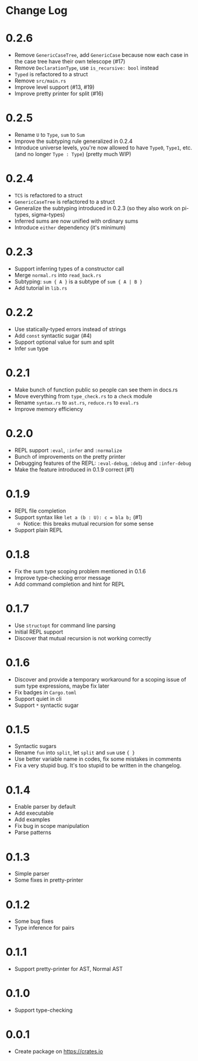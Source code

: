 # Change Log

# 0.2.6

+ Remove `GenericCaseTree`, add `GenericCase` because now each case in the
  case tree have their own telescope (#17)
+ Remove `DeclarationType`, use `is_recursive: bool` instead
+ `Typed` is refactored to a struct
+ Remove `src/main.rs`
+ Improve level support (#13, #19)
+ Improve pretty printer for split (#16)

# 0.2.5

+ Rename `U` to `Type`, `sum` to `Sum`
+ Improve the subtyping rule generalized in 0.2.4
+ Introduce universe levels, you're now allowed to have
  `Type0`, `Type1`, etc. (and no longer `Type : Type`) (pretty much WIP)

# 0.2.4

+ `TCS` is refactored to a struct
+ `GenericCaseTree` is refactored to a struct
+ Generalize the subtyping introduced in 0.2.3
  (so they also work on pi-types, sigma-types)
+ Inferred sums are now unified with ordinary sums
+ Introduce `either` dependency (it's minimum)

# 0.2.3

+ Support inferring types of a constructor call
+ Merge `normal.rs` into `read_back.rs`
+ Subtyping: `sum { A }` is a subtype of `sum { A | B }`
+ Add tutorial in `lib.rs`

# 0.2.2

+ Use statically-typed errors instead of strings
+ Add `const` syntactic sugar (#4)
+ Support optional value for sum and split
+ Infer `sum` type

# 0.2.1

+ Make bunch of function public so people can see them in docs.rs
+ Move everything from `type_check.rs` to a `check` module
+ Rename `syntax.rs` to `ast.rs`, `reduce.rs` to `eval.rs`
+ Improve memory efficiency

# 0.2.0

+ REPL support `:eval`, `:infer` and `:normalize`
+ Bunch of improvements on the pretty printer
+ Debugging features of the REPL: `:eval-debug`, `:debug` and `:infer-debug`
+ Make the feature introduced in 0.1.9 correct (#1)

# 0.1.9

+ REPL file completion
+ Support syntax like `let a (b : U): c = bla b;` (#1)
  + Notice: this breaks mutual recursion for some sense
+ Support plain REPL

# 0.1.8

+ Fix the sum type scoping problem mentioned in 0.1.6
+ Improve type-checking error message
+ Add command completion and hint for REPL

# 0.1.7

+ Use `structopt` for command line parsing
+ Initial REPL support
+ Discover that mutual recursion is not working correctly

# 0.1.6

+ Discover and provide a temporary workaround for a scoping issue of sum type
  expressions, maybe fix later
+ Fix badges in `Cargo.toml`
+ Support quiet in cli
+ Support `*` syntactic sugar

# 0.1.5

+ Syntactic sugars
+ Rename `fun` into `split`, let `split` and `sum` use `{ }`
+ Use better variable name in codes, fix some mistakes in comments
+ Fix a very stupid bug. It's too stupid to be written in the changelog.

# 0.1.4

+ Enable parser by default
+ Add executable
+ Add examples
+ Fix bug in scope manipulation
+ Parse patterns

# 0.1.3

+ Simple parser
+ Some fixes in pretty-printer

# 0.1.2

+ Some bug fixes
+ Type inference for pairs

# 0.1.1

+ Support pretty-printer for AST, Normal AST

# 0.1.0

+ Support type-checking

# 0.0.1

+ Create package on https://crates.io
